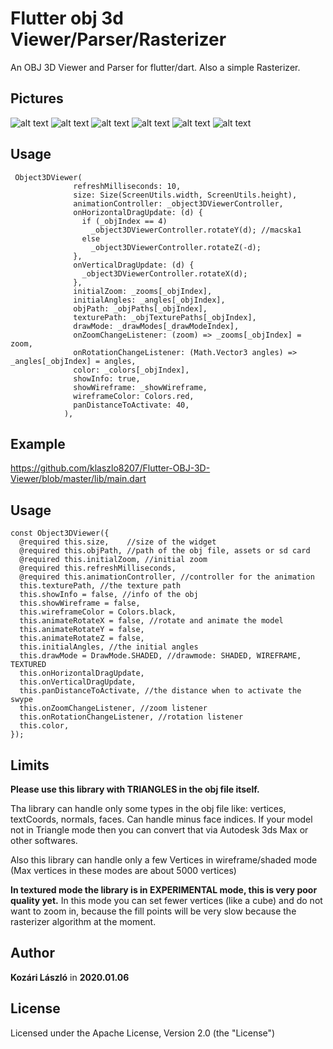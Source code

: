 # Flutter obj 3d Viewer/Parser/Rasterizer

An OBJ 3D Viewer and Parser for flutter/dart. Also a simple Rasterizer. 

## Pictures

![alt text](https://raw.githubusercontent.com/klaszlo8207/Flutter-OBJ-3D-Viewer/master/pix/p2.jpg)
![alt text](https://raw.githubusercontent.com/klaszlo8207/Flutter-OBJ-3D-Viewer/master/pix/p3.jpg)
![alt text](https://raw.githubusercontent.com/klaszlo8207/Flutter-OBJ-3D-Viewer/master/pix/p4.jpg)
![alt text](https://raw.githubusercontent.com/klaszlo8207/Flutter-OBJ-3D-Viewer/master/pix/p5.jpg)
![alt text](https://raw.githubusercontent.com/klaszlo8207/Flutter-OBJ-3D-Viewer/master/pix/p6.jpg)
![alt text](https://raw.githubusercontent.com/klaszlo8207/Flutter-OBJ-3D-Viewer/master/pix/p7.jpg)


## Usage
```
 Object3DViewer(
              refreshMilliseconds: 10,
              size: Size(ScreenUtils.width, ScreenUtils.height),
              animationController: _object3DViewerController,
              onHorizontalDragUpdate: (d) {
                if (_objIndex == 4)
                  _object3DViewerController.rotateY(d); //macska1
                else
                  _object3DViewerController.rotateZ(-d);
              },
              onVerticalDragUpdate: (d) {
                _object3DViewerController.rotateX(d);
              },
              initialZoom: _zooms[_objIndex],
              initialAngles: _angles[_objIndex],
              objPath: _objPaths[_objIndex],
              texturePath: _objTexturePaths[_objIndex],
              drawMode: _drawModes[_drawModeIndex],
              onZoomChangeListener: (zoom) => _zooms[_objIndex] = zoom,
              onRotationChangeListener: (Math.Vector3 angles) => _angles[_objIndex] = angles,
              color: _colors[_objIndex],
              showInfo: true,
              showWireframe: _showWireframe,
              wireframeColor: Colors.red,
              panDistanceToActivate: 40,
            ),
```

## Example

https://github.com/klaszlo8207/Flutter-OBJ-3D-Viewer/blob/master/lib/main.dart
            
## Usage
  ```
  const Object3DViewer({
    @required this.size,    //size of the widget
    @required this.objPath, //path of the obj file, assets or sd card
    @required this.initialZoom, //initial zoom
    @required this.refreshMilliseconds, 
    @required this.animationController, //controller for the animation
    this.texturePath, //the texture path
    this.showInfo = false, //info of the obj
    this.showWireframe = false,
    this.wireframeColor = Colors.black,
    this.animateRotateX = false, //rotate and animate the model
    this.animateRotateY = false,
    this.animateRotateZ = false,
    this.initialAngles, //the initial angles
    this.drawMode = DrawMode.SHADED, //drawmode: SHADED, WIREFRAME, TEXTURED
    this.onHorizontalDragUpdate, 
    this.onVerticalDragUpdate,
    this.panDistanceToActivate, //the distance when to activate the swype
    this.onZoomChangeListener, //zoom listener
    this.onRotationChangeListener, //rotation listener
    this.color,
  });
```  
## Limits            

**Please use this library with TRIANGLES in the obj file itself.**

Tha library can handle only some types in the obj file like: vertices, textCoords, normals, faces. 
Can handle minus face indices. If your model not in Triangle mode then you can convert that via Autodesk 3ds Max or other softwares.

Also this library can handle only a few Vertices in wireframe/shaded mode (Max vertices in these modes are about 5000 vertices)

**In textured mode the library is in EXPERIMENTAL mode, this is very poor quality yet.** 
In this mode you can set fewer vertices (like a cube) and do not want to zoom in, because the fill points will be very slow because the rasterizer algorithm at the moment. 

## Author

**Kozári László** in **2020.01.06**

## License

Licensed under the Apache License, Version 2.0 (the "License")

